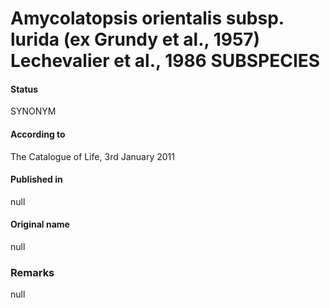 Amycolatopsis orientalis subsp. lurida (ex Grundy et al., 1957) Lechevalier et al., 1986 SUBSPECIES
=======

#### Status
SYNONYM

#### According to
The Catalogue of Life, 3rd January 2011

#### Published in
null

#### Original name
null

### Remarks
null